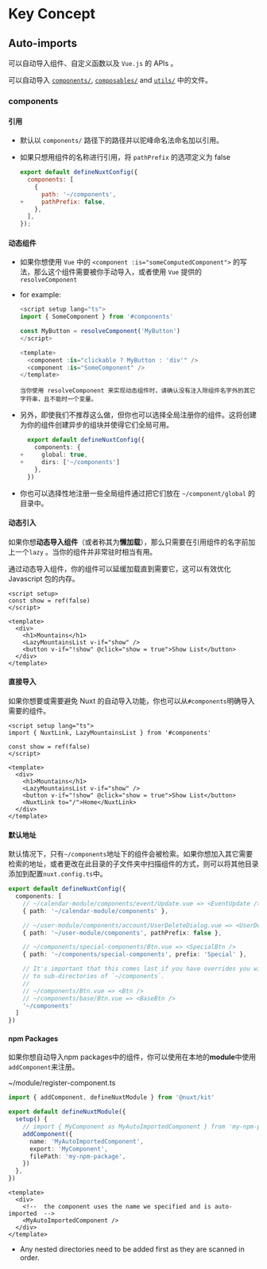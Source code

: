 # Key Concept

## Auto-imports

可以自动导入组件、自定义函数以及 `Vue.js` 的 APIs 。

可以自动导入  [`components/`](https://nuxt.com/docs/guide/directory-structure/components), [`composables/`](https://nuxt.com/docs/guide/directory-structure/components) and [`utils/`](https://nuxt.com/docs/guide/directory-structure/components) 中的文件。

### components

#### 引用

+ 默认以 `components/` 路径下的路径并以驼峰命名法命名加以引用。

+ 如果只想用组件的名称进行引用，将 `pathPrefix` 的选项定义为 false

  ```javascript
  export default defineNuxtConfig({
    components: [
      {
        path: '~/components',
  +     pathPrefix: false,
      },
    ],
  });
  ```

#### 动态组件

+ 如果你想使用 `Vue` 中的 `<component :is="someComputedComponent">` 的写法，那么这个组件需要被你手动导入，或者使用 `Vue` 提供的 `resolveComponent` 

+ for example:

  ```typescript
  <script setup lang="ts">
  import { SomeComponent } from '#components'
  
  const MyButton = resolveComponent('MyButton')
  </script>
  
  <template>
    <component :is="clickable ? MyButton : 'div'" />
    <component :is="SomeComponent" />
  </template>
  
  ```

  ```
  当你使用 resolveComponent 来实现动态组件时，请确认没有注入除组件名字外的其它字符串，且不能时一个变量。
  ```

+ 另外，即使我们不推荐这么做，但你也可以选择全局注册你的组件。这将创建为你的组件创建异步的组块并使得它们全局可用。

  ```typescript
    export default defineNuxtConfig({
      components: {
  +     global: true,
  +     dirs: ['~/components']
      },
    })
  
  ```

+ 你也可以选择性地注册一些全局组件通过把它们放在 `~/component/global` 的目录中。

#### 动态引入

如果你想**动态导入组件**（或者称其为**懒加载**），那么只需要在引用组件的名字前加上一个`lazy` 。当你的组件并非常驻时相当有用。

通过动态导入组件，你的组件可以延缓加载直到需要它，这可以有效优化 Javascript 包的内存。

```vue
<script setup>
const show = ref(false)
</script>

<template>
  <div>
    <h1>Mountains</h1>
    <LazyMountainsList v-if="show" />
    <button v-if="!show" @click="show = true">Show List</button>
  </div>
</template>

```

#### 直接导入

如果你想要或需要避免 Nuxt 的自动导入功能，你也可以从`#components`明确导入需要的组件。

```vue
<script setup lang="ts">
import { NuxtLink, LazyMountainsList } from '#components'

const show = ref(false)
</script>

<template>
  <div>
    <h1>Mountains</h1>
    <LazyMountainsList v-if="show" />
    <button v-if="!show" @click="show = true">Show List</button>
    <NuxtLink to="/">Home</NuxtLink>
  </div>
</template>

```

#### 默认地址

默认情况下，只有`~/components`地址下的组件会被检索。如果你想加入其它需要检索的地址，或者更改在此目录的子文件夹中扫描组件的方式，则可以将其他目录添加到配置`nuxt.config.ts`中。

```typescript
export default defineNuxtConfig({
  components: [
    // ~/calendar-module/components/event/Update.vue => <EventUpdate />
    { path: '~/calendar-module/components' },

    // ~/user-module/components/account/UserDeleteDialog.vue => <UserDeleteDialog />
    { path: '~/user-module/components', pathPrefix: false },

    // ~/components/special-components/Btn.vue => <SpecialBtn />
    { path: '~/components/special-components', prefix: 'Special' },

    // It's important that this comes last if you have overrides you wish to apply
    // to sub-directories of `~/components`.
    //
    // ~/components/Btn.vue => <Btn />
    // ~/components/base/Btn.vue => <BaseBtn />
    '~/components'
  ]
})

```

#### npm Packages

如果你想自动导入npm packages中的组件，你可以使用在本地的**module**中使用`addComponent`来注册。

~/module/register-component.ts

```typescript
import { addComponent, defineNuxtModule } from '@nuxt/kit'

export default defineNuxtModule({
  setup() {
    // import { MyComponent as MyAutoImportedComponent } from 'my-npm-package'
    addComponent({
      name: 'MyAutoImportedComponent',
      export: 'MyComponent',
      filePath: 'my-npm-package',
    })
  },
})

```

```vue
<template>
  <div>
    <!--  the component uses the name we specified and is auto-imported  -->
    <MyAutoImportedComponent />
  </div>
</template>

```

+ Any nested directories need to be added first as they are scanned in order.


